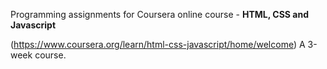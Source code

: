 Programming assignments for Coursera online course - **HTML, CSS and Javascript** 

(https://www.coursera.org/learn/html-css-javascript/home/welcome)
A 3-week course.
